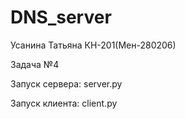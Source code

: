 # DNS_server

Усанина Татьяна КН-201(Мен-280206)

Задача №4

Запуск сервера: server.py

Запуск клиента: client.py
